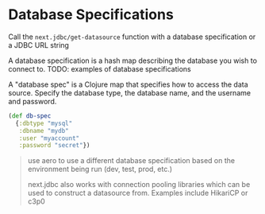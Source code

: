 # Database Specifications

Call the `next.jdbc/get-datasource` function with a database specification or a JDBC URL string

 A database specification is a hash map describing the database you wish to connect to.  TODO: examples of database specifications

A "database spec" is a Clojure map that specifies how to access the data source. Specify the database type, the database name, and the username and password.

```clojure
(def db-spec
  {:dbtype "mysql"
   :dbname "mydb"
   :user "myaccount"
   :password "secret"})
```

> use aero to use a different database specification based on the environment being run (dev, test, prod, etc.)
>
> next.jdbc also works with connection pooling libraries which can be used to construct a datasource from. Examples include HikariCP or c3p0
